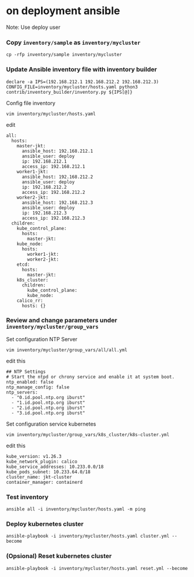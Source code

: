 # on deployment ansible

Note: Use deploy user

### Copy ``inventory/sample`` as ``inventory/mycluster``
```
cp -rfp inventory/sample inventory/mycluster
```

### Update Ansible inventory file with inventory builder
```
declare -a IPS=(192.168.212.1 192.168.212.2 192.168.212.3)
CONFIG_FILE=inventory/mycluster/hosts.yaml python3 contrib/inventory_builder/inventory.py ${IPS[@]}
```

Config file inventory
```
vim inventory/mycluster/hosts.yaml
```

edit
```
all:
  hosts:
    master-jkt:
      ansible_host: 192.168.212.1
      ansible_user: deploy
      ip: 192.168.212.1
      access_ip: 192.168.212.1
    worker1-jkt:
      ansible_host: 192.168.212.2
      ansible_user: deploy
      ip: 192.168.212.2
      access_ip: 192.168.212.2
    worker2-jkt:
      ansible_host: 192.168.212.3
      ansible_user: deploy
      ip: 192.168.212.3
      access_ip: 192.168.212.3
  children:
    kube_control_plane:
      hosts:
        master-jkt:
    kube_node:
      hosts:
        worker1-jkt:
        worker2-jkt:
    etcd:
      hosts:
        master-jkt:
    k8s_cluster:
      children:
        kube_control_plane:
        kube_node:
    calico_rr:
      hosts: {}
```

### Review and change parameters under ``inventory/mycluster/group_vars``
Set configuration NTP Server
```
vim inventory/mycluster/group_vars/all/all.yml
```

edit this
```
## NTP Settings
# Start the ntpd or chrony service and enable it at system boot.
ntp_enabled: false
ntp_manage_config: false
ntp_servers:
  - "0.id.pool.ntp.org iburst"
  - "1.id.pool.ntp.org iburst"
  - "2.id.pool.ntp.org iburst"
  - "3.id.pool.ntp.org iburst"
```

Set configuration service kubernetes
```
vim inventory/mycluster/group_vars/k8s_cluster/k8s-cluster.yml
```

edit this
```
kube_version: v1.26.3
kube_network_plugin: calico
kube_service_addresses: 10.233.0.0/18
kube_pods_subnet: 10.233.64.0/18
cluster_name: jkt-cluster
container_manager: containerd
```

### Test inventory
```
ansible all -i inventory/mycluster/hosts.yaml -m ping
```

### Deploy kubernetes cluster
```
ansible-playbook -i inventory/mycluster/hosts.yaml cluster.yml --become
```

### (Opsional) Reset kubernetes cluster
```
ansible-playbook -i inventory/mycluster/hosts.yaml reset.yml --become
```